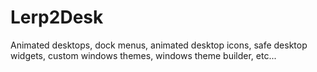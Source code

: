 # Lerp2Desk
Animated desktops, dock menus, animated desktop icons, safe desktop widgets, custom windows themes, windows theme builder, etc...
